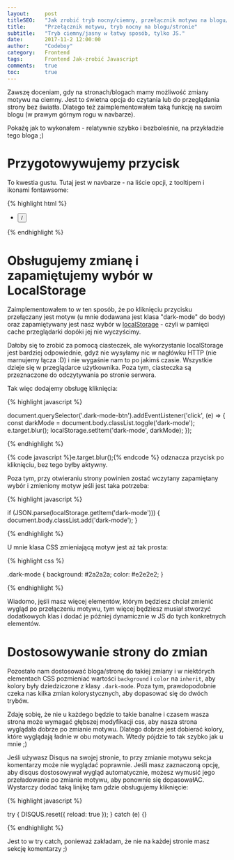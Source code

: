 ```yaml
---
layout:     post
titleSEO:	"Jak zrobić tryb nocny/ciemny, przełącznik motywu na blogu/stronie"
title:      "Przełącznik motywu, tryb nocny na blogu/stronie"
subtitle:   "Tryb ciemny/jasny w łatwy sposób, tylko JS."
date:       2017-11-2 12:00:00
author:     "Codeboy"
category:   Frontend
tags:	    Frontend Jak-zrobić Javascript
comments:   true
toc:        true
---
```


Zawszę doceniam, gdy na stronach/blogach mamy możliwość zmiany motywu na ciemny. Jest to świetna opcja do czytania lub do przeglądania strony bez światła. Dlatego też zaimplementowałem taką funkcję na swoim blogu (w prawym górnym rogu w navbarze).

Pokażę jak to wykonałem - relatywnie szybko i bezboleśnie, na przykładzie tego bloga ;)

# Przygotowywujemy przycisk

To kwestia gustu. Tutaj jest w navbarze - na liście opcji, z tooltipem i ikonami fontawsome:

{% highlight html %}

<div class="collapse navbar-collapse" id="bs-example-navbar-collapse-1">
 <ul class="nav navbar-nav navbar-right">
  <!--  ...  -->
  <li>
    <button class="dark-mode-btn nav-el" data-toggle="tooltip" data-placement="bottom" title="Zmień motyw">
     <i class="fa fa-sun-o" aria-hidden="true"></i>/<i class="fa fa-moon-o" aria-hidden="true"></i>
    </button>
  </li>
 </ul>
</div>

{% endhighlight %}

# Obsługujemy zmianę i zapamiętujemy wybór w LocalStorage

Zaimplementowałem to w ten sposób, że po kliknięciu przycisku przełączany jest motyw (u mnie dodawana jest klasa "dark-mode" do body) oraz zapamiętywany jest nasz wybór w [localStorage](https://developer.mozilla.org/pl/docs/Web/API/Window/localStorage) - czyli w pamięci cache przeglądarki dopóki jej nie wyczyścimy.

Dałoby się to zrobić za pomocą ciasteczek, ale wykorzystanie localStorage jest bardziej odpowiednie, gdyż nie wysyłamy nic w nagłówku HTTP (nie marnujemy łącza :D) i nie wygaśnie nam to po jakimś czasie. Wszystkie dzieje się w przeglądarce użytkownika. Poza tym, ciasteczka są przeznaczone do odczytywania po stronie serwera.

Tak więc dodajemy obsługę kliknięcia:

{% highlight javascript %}

document.querySelector('.dark-mode-btn').addEventListener('click', (e) => {
  const darkMode = document.body.classList.toggle('dark-mode');
  e.target.blur();
  localStorage.setItem('dark-mode', darkMode);
});

{% endhighlight %}

{% code javascript %}e.target.blur();{% endcode %} odznacza przycisk po kliknięciu, bez tego byłby aktywny.

Poza tym, przy otwieraniu strony powinien zostać wczytany zapamiętany wybór i zmieniony motyw jeśli jest taka potrzeba:

{% highlight javascript %}

if (JSON.parse(localStorage.getItem('dark-mode'))) {
  document.body.classList.add('dark-mode');
}

{% endhighlight %}

U mnie klasa CSS zmieniającą motyw jest aż tak prosta:

{% highlight css %}

.dark-mode {
  background: #2a2a2a;
  color: #e2e2e2;
}

{% endhighlight %}

Wiadomo, jęśli masz więcej elementów, którym będziesz chciał zmienić wygląd po przełączeniu motywu, tym więcej będziesz musiał stworzyć dodatkowych klas i dodać je później dynamicznie w JS do tych konkretnych elementów.

# Dostosowywanie strony do zmian

Pozostało nam dostosować bloga/stronę do takiej zmiany i w niektórych elementach CSS pozmieniać wartości <code class="highlight">background</code> i <code class="highlight">color</code> na <code class="highlight"><span class="m">inherit</span></code>, aby kolory były dziedziczone z klasy <code class="highlight"><span class="na">.dark-mode</span></code>. Poza tym, prawdopodobnie czeka nas kilka zmian kolorystycznych, aby dopasować się do dwóch trybów.

<p class="note">
    Zdaję sobię, że nie u każdego będzie to takie banalne i czasem wasza strona może wymagać głębszej modyfikacji css, aby nasza strona wyglądała dobrze po zmianie motywu. Dlatego dobrze jest dobierać kolory, które wyglądają ładnie w obu motywach. Wtedy pójdzie to tak szybko jak u mnie ;)
</p>

<p class="idea">
Jeśli używasz Disqus na swojej stronie, to przy zmianie motywu sekcja komentarzy może nie wyglądać poprawnie. Jeśli masz zaznaczoną opcję, aby disqus dostosowywał wygląd automatycznie, możesz wymusić jego przeładowanie po zmianie motywu, aby ponownie się dopasowałAC. Wystarczy dodać taką linijkę tam gdzie obsługujemy kliknięcie:</p>

{% highlight javascript %}

try {
    DISQUS.reset({ reload: true });
} catch (e) {}

{% endhighlight %}

Jest to w try catch, ponieważ zakładam, że nie na każdej stronie masz sekcję komentarzy ;)















